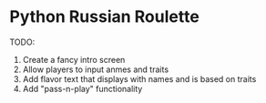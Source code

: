 # Python Russian Roulette
TODO:
1. Create a fancy intro screen
2. Allow players to input anmes and traits
3. Add flavor text that displays with names and is based on traits
4. Add "pass-n-play" functionality